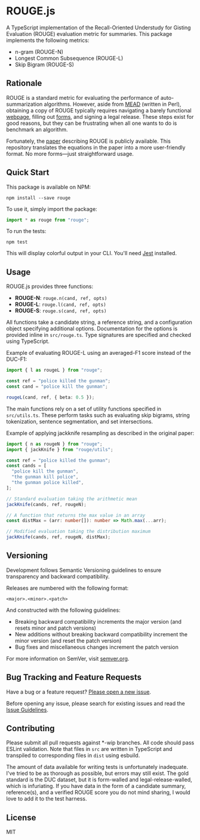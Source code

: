 # ROUGE.js

A TypeScript implementation of the Recall-Oriented Understudy for Gisting Evaluation (ROUGE) evaluation metric for summaries. This package implements the following metrics:

- n-gram (ROUGE-N)
- Longest Common Subsequence (ROUGE-L)
- Skip Bigram (ROUGE-S)

## Rationale

ROUGE is a standard metric for evaluating the performance of auto-summarization algorithms. However, aside from [MEAD](http://www.summarization.com/mead/) (written in Perl), obtaining a copy of ROUGE typically requires navigating a barely functional [webpage](http://www.isi.edu/licensed-sw/see/rouge/), filling out [forms](http://www.berouge.com/Pages/DownloadROUGE.aspx), and signing a legal release. These steps exist for good reasons, but they can be frustrating when all one wants to do is benchmark an algorithm.

Fortunately, the [paper](http://www.aclweb.org/anthology/W04-1013) describing ROUGE is publicly available. This repository translates the equations in the paper into a more user-friendly format. No more forms—just straightforward usage.

## Quick Start

This package is available on NPM:

```shell
npm install --save rouge
```

To use it, simply import the package:

```typescript
import * as rouge from "rouge";
```

To run the tests:

```shell
npm test
```

This will display colorful output in your CLI. You'll need [Jest](https://jestjs.io/) installed.

## Usage

ROUGE.js provides three functions:

- **ROUGE-N**: `rouge.n(cand, ref, opts)`
- **ROUGE-L**: `rouge.l(cand, ref, opts)`
- **ROUGE-S**: `rouge.s(cand, ref, opts)`

All functions take a candidate string, a reference string, and a configuration object specifying additional options. Documentation for the options is provided inline in `src/rouge.ts`. Type signatures are specified and checked using TypeScript.

Example of evaluating ROUGE-L using an averaged-F1 score instead of the DUC-F1:

```typescript
import { l as rougeL } from "rouge";

const ref = "police killed the gunman";
const cand = "police kill the gunman";

rougeL(cand, ref, { beta: 0.5 });
```

The main functions rely on a set of utility functions specified in `src/utils.ts`. These perform tasks such as evaluating skip bigrams, string tokenization, sentence segmentation, and set intersections.

Example of applying jackknife resampling as described in the original paper:

```typescript
import { n as rougeN } from "rouge";
import { jackKnife } from "rouge/utils";

const ref = "police killed the gunman";
const cands = [
  "police kill the gunman",
  "the gunman kill police",
  "the gunman police killed",
];

// Standard evaluation taking the arithmetic mean
jackKnife(cands, ref, rougeN);

// A function that returns the max value in an array
const distMax = (arr: number[]): number => Math.max(...arr);

// Modified evaluation taking the distribution maximum
jackKnife(cands, ref, rougeN, distMax);
```

## Versioning

Development follows Semantic Versioning guidelines to ensure transparency and backward compatibility.

Releases are numbered with the following format:

`<major>.<minor>.<patch>`

And constructed with the following guidelines:

- Breaking backward compatibility increments the major version (and resets minor and patch versions)
- New additions without breaking backward compatibility increment the minor version (and reset the patch version)
- Bug fixes and miscellaneous changes increment the patch version

For more information on SemVer, visit [semver.org](http://semver.org/).

## Bug Tracking and Feature Requests

Have a bug or a feature request? [Please open a new issue](https://github.com/mldangelo/rouge/issues).

Before opening any issue, please search for existing issues and read the [Issue Guidelines](CONTRIBUTING.md).

## Contributing

Please submit all pull requests against \*-wip branches. All code should pass ESLint validation. Note that files in `src` are written in TypeScript and transpiled to corresponding files in `dist` using esbuild.

The amount of data available for writing tests is unfortunately inadequate. I've tried to be as thorough as possible, but errors may still exist. The gold standard is the DUC dataset, but it is form-walled and legal-release-walled, which is infuriating. If you have data in the form of a candidate summary, reference(s), and a verified ROUGE score you do not mind sharing, I would love to add it to the test harness.

## License

MIT
